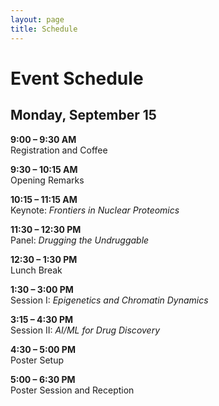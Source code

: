 ```yaml
---
layout: page
title: Schedule
---
```


# Event Schedule

## Monday, September 15

**9:00 – 9:30 AM**  
Registration and Coffee

**9:30 – 10:15 AM**  
Opening Remarks

**10:15 – 11:15 AM**  
Keynote: *Frontiers in Nuclear Proteomics*

**11:30 – 12:30 PM**  
Panel: *Drugging the Undruggable*

**12:30 – 1:30 PM**  
Lunch Break

**1:30 – 3:00 PM**  
Session I: *Epigenetics and Chromatin Dynamics*

**3:15 – 4:30 PM**  
Session II: *AI/ML for Drug Discovery*

**4:30 – 5:00 PM**  
Poster Setup

**5:00 – 6:30 PM**  
Poster Session and Reception
